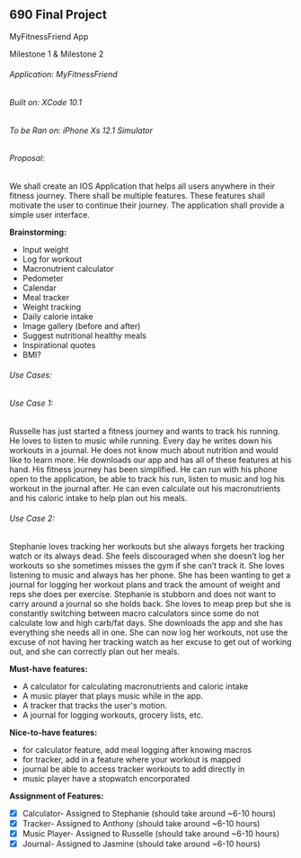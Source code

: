 ## 690 Final Project

MyFitnessFriend App

Milestone 1 & Milestone 2

###### Application: MyFitnessFriend
###### Built on: XCode 10.1
###### To be Ran on: iPhone Xs 12.1 Simulator			
						
###### Proposal:
We shall create an IOS Application that helps all users anywhere in their fitness journey. There shall be multiple features. These features shall motivate the user to continue their journey. The application shall provide a simple user interface.

**Brainstorming:**
- Input weight
- Log for workout
- Macronutrient calculator
- Pedometer
- Calendar
- Meal tracker
- Weight tracking
- Daily calorie intake
- Image gallery (before and after)
- Suggest nutritional healthy meals
- Inspirational quotes
- BMI?

###### Use Cases:

###### Use Case 1:
Russelle has just started a fitness journey and wants to track his running. He loves to listen to music while running. Every day he writes down his workouts in a journal. He does not know much about nutrition and would like to learn more. He downloads our app and has all of these features at his hand. His fitness journey has been simplified. He can run with his phone open to the application, be able to track his run, listen to music and log his workout in the journal after. He can even calculate out his macronutrients and his caloric intake to help plan out his meals.

###### Use Case 2:
Stephanie loves tracking her workouts but she always forgets her tracking watch or its always dead. She feels discouraged when she doesn’t log her workouts so she sometimes misses the gym if she can’t track it. She loves listening to music and always has her phone. She has been wanting to get a journal for logging her workout plans and track the amount of weight and reps she does per exercise. Stephanie is stubborn and does not want to carry around a journal so she holds back. She loves to meap prep but she is constantly switching between macro calculators since some do not calculate low and high carb/fat days. She downloads the app and she has everything she needs all in one. She can now log her workouts, not use the excuse of not having her tracking watch as her excuse to get out of working out, and she can correctly plan out her meals. 



**Must-have features:**
- A calculator for calculating macronutrients and caloric intake
- A music player that plays music while in the app.
- A tracker that tracks the user's motion.
- A journal for logging workouts, grocery lists, etc. 

**Nice-to-have features:**
- for calculator feature, add meal logging after knowing macros
- for tracker, add in a feature where your workout is mapped
- journal be able to access tracker workouts to add directly in
- music player have a stopwatch encorporated 

**Assignment of Features:**
- [x] Calculator- Assigned to Stephanie (should take around ~6-10 hours)
- [x] Tracker- Assigned to Anthony (should take around ~6-10 hours)
- [x] Music Player- Assigned to Russelle (should take around ~6-10 hours)
- [x] Journal- Assigned to Jasmine (should take around ~6-10 hours)
